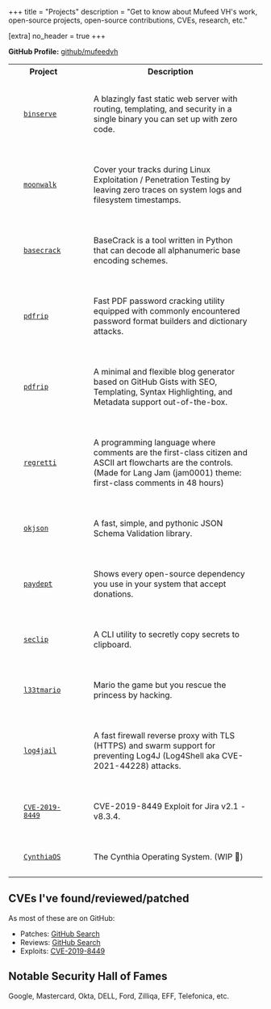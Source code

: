 +++
title = "Projects"
description = "Get to know about Mufeed VH's work, open-source projects, open-source contributions, CVEs, research, etc."

[extra]
no_header = true
+++

**GitHub Profile:** <a href="https://github.com/mufeedvh" target="_blank"><span class="fa-brands fa-github"></span> github/mufeedvh</a>

<table>
    <tr>
        <th>Project</th>
        <th>Description</th>
    </tr>
    <tr>
        <td style="padding: 30px;"><a href="https://github.com/mufeedvh/binserve" target="_blank"><code>binserve</code></a></td>
        <td style="padding: 30px;">A blazingly fast static web server with routing, templating, and security in a single binary you can set up with zero code.</td>
    </tr>
    <tr>
        <td style="padding: 30px;"><a href="https://github.com/mufeedvh/moonwalk" target="_blank"><code>moonwalk</code></a></td>
        <td style="padding: 30px;">Cover your tracks during Linux Exploitation / Penetration Testing by leaving zero traces on system logs and filesystem timestamps.</td>
    </tr>
    <tr>
        <td style="padding: 30px;"><a href="https://github.com/mufeedvh/basecrack" target="_blank"><code>basecrack</code></a></td>
        <td style="padding: 30px;">BaseCrack is a tool written in Python that can decode all alphanumeric base encoding schemes.</td>
    </tr>
    <tr>
        <td style="padding: 30px;"><a href="https://github.com/mufeedvh/pdfrip" target="_blank"><code>pdfrip</code></a></td>
        <td style="padding: 30px;">Fast PDF password cracking utility equipped with commonly encountered password format builders and dictionary attacks.</td>
    </tr>    
    <tr>
        <td style="padding: 30px;"><a href="https://github.com/mufeedvh/gisture" target="_blank"><code>pdfrip</code></a></td>
        <td style="padding: 30px;">A minimal and flexible blog generator based on GitHub Gists with SEO, Templating, Syntax Highlighting, and Metadata support out-of-the-box.</td>
    </tr>      
    <tr>
        <td style="padding: 30px;"><a href="https://github.com/mufeedvh/regretti" target="_blank"><code>regretti</code></a></td>
        <td style="padding: 30px;">A programming language where comments are the first-class citizen and ASCII art flowcharts are the controls. (Made for Lang Jam (jam0001) theme: first-class comments in 48 hours)</td>
    </tr>  
    <tr>
        <td style="padding: 30px;"><a href="https://github.com/mufeedvh/okjson" target="_blank"><code>okjson</code></a></td>
        <td style="padding: 30px;">A fast, simple, and pythonic JSON Schema Validation library.</td>
    </tr>    
    <tr>
        <td style="padding: 30px;"><a href="https://github.com/mufeedvh/paydept" target="_blank"><code>paydept</code></a></td>
        <td style="padding: 30px;">Shows every open-source dependency you use in your system that accept donations.</td>
    </tr>   
    <tr>
        <td style="padding: 30px;"><a href="https://github.com/mufeedvh/seclip" target="_blank"><code>seclip</code></a></td>
        <td style="padding: 30px;">A CLI utility to secretly copy secrets to clipboard.</td>
    </tr>  
    <tr>
        <td style="padding: 30px;"><a href="https://github.com/mufeedvh/l33tmario" target="_blank"><code>l33tmario</code></a></td>
        <td style="padding: 30px;">Mario the game but you rescue the princess by hacking.</td>
    </tr> 
    <tr>
        <td style="padding: 30px;"><a href="https://github.com/mufeedvh/log4jail" target="_blank"><code>log4jail</code></a></td>
        <td style="padding: 30px;">A fast firewall reverse proxy with TLS (HTTPS) and swarm support for preventing Log4J (Log4Shell aka CVE-2021-44228) attacks.</td>
    </tr>     
    <tr>
        <td style="padding: 30px;"><a href="https://github.com/mufeedvh/CVE-2019-8449" target="_blank"><code>CVE-2019-8449</code></a></td>
        <td style="padding: 30px;">CVE-2019-8449 Exploit for Jira v2.1 - v8.3.4.</td>
    </tr>  
    <tr>
        <td style="padding: 30px;"><a href="https://github.com/CynthiaOS/cynthia" target="_blank"><code>CynthiaOS</code></a></td>
        <td style="padding: 30px;">The Cynthia Operating System. (WIP 🚧)</td>
    </tr>                            
</table>

## CVEs I've found/reviewed/patched

As most of these are on GitHub:

- Patches: [GitHub Search](https://github.com/search?p=1&q=author%3Amufeedvh+org%3A418sec+is%3Amerged&type=Issues)
- Reviews: [GitHub Search](https://github.com/search?q=reviewed-by%3Amufeedvh+org%3A418sec+is%3Amerged&type=Issues)
- Exploits: [CVE-2019-8449](https://github.com/mufeedvh/CVE-2019-8449)

## Notable Security Hall of Fames

Google, Mastercard, Okta, DELL, Ford, Zilliqa, EFF, Telefonica, etc.